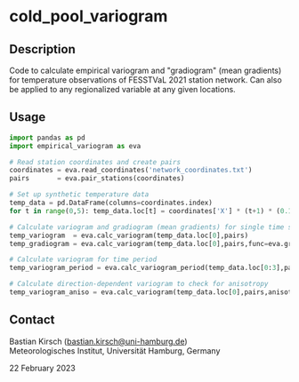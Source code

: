 # cold_pool_variogram

## Description
Code to calculate empirical variogram and "gradiogram" (mean gradients) for temperature observations of FESSTVaL 2021 station network. Can also be applied to any regionalized variable at any given locations.

## Usage
```python
import pandas as pd
import empirical_variogram as eva

# Read station coordinates and create pairs
coordinates = eva.read_coordinates('network_coordinates.txt')
pairs       = eva.pair_stations(coordinates)

# Set up synthetic temperature data
temp_data = pd.DataFrame(columns=coordinates.index)
for t in range(0,5): temp_data.loc[t] = coordinates['X'] * (t+1) * (0.1/1000) + 20

# Calculate variogram and gradiogram (mean gradients) for single time step
temp_variogram  = eva.calc_variogram(temp_data.loc[0],pairs)
temp_gradiogram = eva.calc_variogram(temp_data.loc[0],pairs,func=eva.gradiogram)

# Calculate variogram for time period
temp_variogram_period = eva.calc_variogram_period(temp_data.loc[0:3],pairs)

# Calculate direction-dependent variogram to check for anisotropy
temp_variogram_aniso = eva.calc_variogram(temp_data.loc[0],pairs,anisotropy=True)
```

## Contact
Bastian Kirsch (bastian.kirsch@uni-hamburg.de)<br>
Meteorologisches Institut, Universität Hamburg, Germany

22 February 2023
